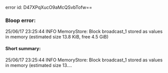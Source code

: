 error id: D47XPqXucO9aMcQSvbTofw==
### Bloop error:

25/06/17 23:25:44 INFO MemoryStore: Block broadcast_1 stored as values in memory (estimated size 13.8 KiB, free 4.5 GiB)
#### Short summary: 

25/06/17 23:25:44 INFO MemoryStore: Block broadcast_1 stored as values in memory (estimated size 13....